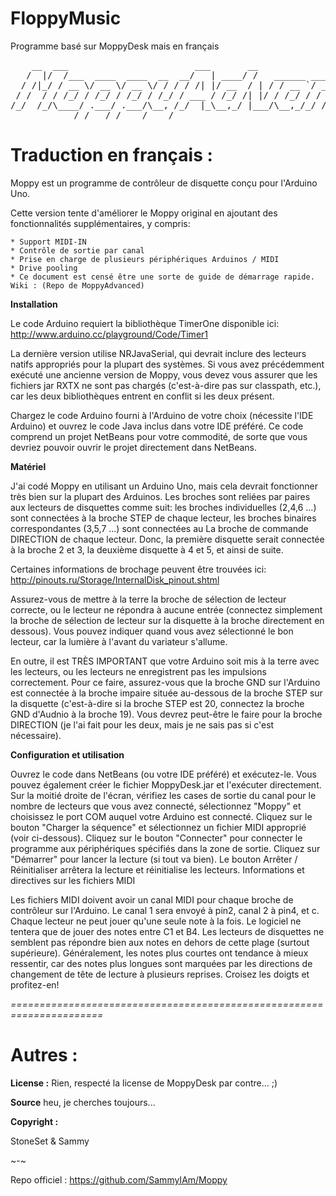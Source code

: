 # FloppyMusic
Programme basé sur MoppyDesk mais en français
<pre>
    __  ___                        ___       __                                __
   /  |/  /___  ____  ____  __  __/   | ____/ /   ______ _____  ________  ____/ /
  / /|_/ / __ \/ __ \/ __ \/ / / / /| |/ __  / | / / __ `/ __ \/ ___/ _ \/ __  / 
 / /  / / /_/ / /_/ / /_/ / /_/ / ___ / /_/ /| |/ / /_/ / / / / /__/  __/ /_/ /  
/_/  /_/\____/ .___/ .___/\__, /_/  |_\__,_/ |___/\__,_/_/ /_/\___/\___/\__,_/   
            /_/   /_/    /____/                                                   v2 </pre>
            
            
# **Traduction en français :**

Moppy est un programme de contrôleur de disquette conçu pour l'Arduino Uno.

Cette version tente d'améliorer le Moppy original en ajoutant des fonctionnalités supplémentaires, y compris:

    * Support MIDI-IN
    * Contrôle de sortie par canal
    * Prise en charge de plusieurs périphériques Arduinos / MIDI
    * Drive pooling
    * Ce document est censé être une sorte de guide de démarrage rapide. Wiki : (Repo de MoppyAdvanced)

__Installation__

Le code Arduino requiert la bibliothèque TimerOne disponible ici: http://www.arduino.cc/playground/Code/Timer1

La dernière version utilise NRJavaSerial, qui devrait inclure des lecteurs natifs appropriés pour la plupart des systèmes. Si vous avez précédemment exécuté une ancienne version de Moppy, vous devez vous assurer que les fichiers jar RXTX ne sont pas chargés (c'est-à-dire pas sur classpath, etc.), car les deux bibliothèques entrent en conflit si les deux présent.

Chargez le code Arduino fourni à l'Arduino de votre choix (nécessite l'IDE Arduino) et ouvrez le code Java inclus dans votre IDE préféré. Ce code comprend un projet NetBeans pour votre commodité, de sorte que vous devriez pouvoir ouvrir le projet directement dans NetBeans.

__Matériel__

J'ai codé Moppy en utilisant un Arduino Uno, mais cela devrait fonctionner très bien sur la plupart des Arduinos. Les broches sont reliées par paires aux lecteurs de disquettes comme suit: les broches individuelles (2,4,6 ...) sont connectées à la broche STEP de chaque lecteur, les broches binaires correspondantes (3,5,7 ...) sont connectées au La broche de commande DIRECTION de chaque lecteur. Donc, la première disquette serait connectée à la broche 2 et 3, la deuxième disquette à 4 et 5, et ainsi de suite.

Certaines informations de brochage peuvent être trouvées ici: http://pinouts.ru/Storage/InternalDisk_pinout.shtml

Assurez-vous de mettre à la terre la broche de sélection de lecteur correcte, ou le lecteur ne répondra à aucune entrée (connectez simplement la broche de sélection de lecteur sur la disquette à la broche directement en dessous). Vous pouvez indiquer quand vous avez sélectionné le bon lecteur, car la lumière à l'avant du variateur s'allume.

En outre, il est TRÈS IMPORTANT que votre Arduino soit mis à la terre avec les lecteurs, ou les lecteurs ne enregistrent pas les impulsions correctement. Pour ce faire, assurez-vous que la broche GND sur l'Arduino est connectée à la broche impaire située au-dessous de la broche STEP sur la disquette (c'est-à-dire si la broche STEP est 20, connectez la broche GND d'Audnio à la broche 19). Vous devrez peut-être le faire pour la broche DIRECTION (je l'ai fait pour les deux, mais je ne sais pas si c'est nécessaire).

__Configuration et utilisation__

Ouvrez le code dans NetBeans (ou votre IDE préféré) et exécutez-le. Vous pouvez également créer le fichier MoppyDesk.jar et l'exécuter directement.
Sur la moitié droite de l'écran, vérifiez les cases de sortie du canal pour le nombre de lecteurs que vous avez connecté, sélectionnez "Moppy" et choisissez le port COM auquel votre Arduino est connecté.
Cliquez sur le bouton "Charger la séquence" et sélectionnez un fichier MIDI approprié (voir ci-dessous).
Cliquez sur le bouton "Connecter" pour connecter le programme aux périphériques spécifiés dans la zone de sortie.
Cliquez sur "Démarrer" pour lancer la lecture (si tout va bien).
Le bouton Arrêter / Réinitialiser arrêtera la lecture et réinitialise les lecteurs.
Informations et directives sur les fichiers MIDI

Les fichiers MIDI doivent avoir un canal MIDI pour chaque broche de contrôleur sur l'Arduino. Le canal 1 sera envoyé à pin2, canal 2 à pin4, et c.
Chaque lecteur ne peut jouer qu'une seule note à la fois.
Le logiciel ne tentera que de jouer des notes entre C1 et B4. Les lecteurs de disquettes ne semblent pas répondre bien aux notes en dehors de cette plage (surtout supérieure).
Généralement, les notes plus courtes ont tendance à mieux ressentir, car des notes plus longues sont marquées par les directions de changement de tête de lecture à plusieurs reprises.
Croisez les doigts et profitez-en!

*======================================================================*

# **Autres :**

__License :__
Rien, respecté la license de MoppyDesk par contre... ;)

__Source__
heu, je cherches toujours...

__Copyright :__

StoneSet & Sammy

~-~

Repo officiel : https://github.com/SammyIAm/Moppy
